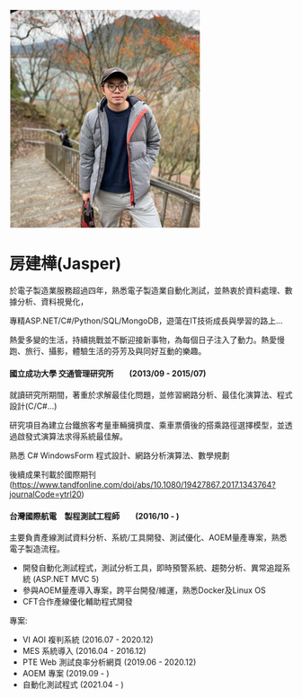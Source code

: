![](/img/Jasper/fangjasper.png)  


# **房建樺(Jasper)** 

於電子製造業服務超過四年，熟悉電子製造業自動化測試，並熱衷於資料處理、數據分析、資料視覺化，

專精ASP.NET/C#/Python/SQL/MongoDB，遊蕩在IT技術成長與學習的路上...

熱愛多變的生活，持續挑戰並不斷迎接新事物，為每個日子注入了動力。熱愛慢跑、旅行、攝影，體驗生活的芬芳及與同好互動的樂趣。


#### 國立成功大學 交通管理研究所　　(2013/09 - 2015/07)

就讀研究所期間，著重於求解最佳化問題，並修習網路分析、最佳化演算法、程式設計(C/C#...)

研究項目為建立台鐵旅客考量車輛擁擠度、乘車票價後的搭乘路徑選擇模型，並透過啟發式演算法求得系統最佳解。

熟悉 C# WindowsForm 程式設計、網路分析演算法、數學規劃

後續成果刊載於國際期刊 (https://www.tandfonline.com/doi/abs/10.1080/19427867.2017.1343764?journalCode=ytrl20)


#### 台灣國際航電　製程測試工程師　　(2016/10 - )

主要負責產線測試資料分析、系統/工具開發、測試優化、AOEM量產專案，熟悉電子製造流程。

* 開發自動化測試程式，測試分析工具，即時預警系統、趨勢分析、異常追蹤系統 (ASP.NET MVC 5)
* 參與AOEM量產導入專案，跨平台開發/維運，熟悉Docker及Linux OS
* CFT合作產線優化輔助程式開發

專案:

* VI AOI 複判系統 (2016.07 - 2020.12)
* MES 系統導入 (2016.04 - 2016.12)
* PTE Web 測試良率分析網頁 (2019.06 - 2020.12)
* AOEM 專案 (2019.09 - )
* 自動化測試程式 (2021.04 - )


